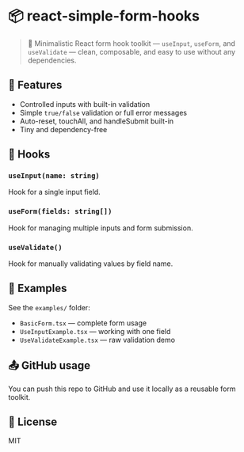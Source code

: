 # 📦 react-simple-form-hooks

> 🧠 Minimalistic React form hook toolkit — `useInput`, `useForm`, and `useValidate` — clean, composable, and easy to use without any dependencies.

## 🚀 Features
- Controlled inputs with built-in validation
- Simple `true/false` validation or full error messages
- Auto-reset, touchAll, and handleSubmit built-in
- Tiny and dependency-free

## 🧠 Hooks

### `useInput(name: string)`
Hook for a single input field.

### `useForm(fields: string[])`
Hook for managing multiple inputs and form submission.

### `useValidate()`
Hook for manually validating values by field name.

## 🧪 Examples
See the `examples/` folder:

- `BasicForm.tsx` — complete form usage
- `UseInputExample.tsx` — working with one field
- `UseValidateExample.tsx` — raw validation demo

## 📤 GitHub usage
You can push this repo to GitHub and use it locally as a reusable form toolkit.

## 💬 License
MIT